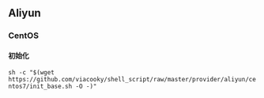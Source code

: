 #

## Aliyun

### CentOS

#### 初始化

`sh -c "$(wget https://github.com/viacooky/shell_script/raw/master/provider/aliyun/centos7/init_base.sh -O -)"`
